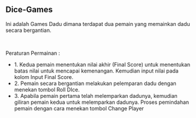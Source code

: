 ## Dice-Games

<p>Ini adalah Games Dadu dimana terdapat dua pemain yang memainkan dadu secara bergantian.</p></br>
<p>Peraturan Permainan :</p>
<ul>
<li>1. Kedua pemain menentukan nilai akhir (Final Score) untuk menentukan batas nilai untuk mencapai kemenangan. Kemudian input nilai pada kolom <bold>Input Final Score<bold>.</li>
<li>2. Pemain secara bergantian melakukan pelemparan dadu dengan menekan tombol <bold>Roll DIce</bold>.</li>
<li>3. Apabila pemain pertama telah melemparkan dadunya, kemudian giliran pemain kedua untuk melemparkan dadunya. Proses pemindahan pemain dengan cara menekan tombol <bold>Change Player</bold>
</ul>
